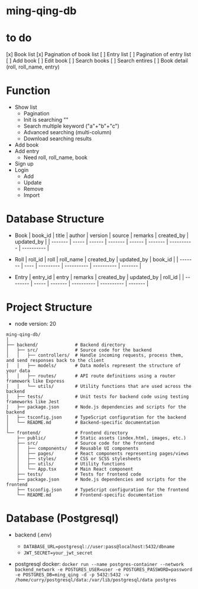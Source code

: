 # ming-qing-db

# to do

[x] Book list
[x] Pagination of book list
[ ] Entry list
[ ] Pagination of entry list
[ ] Add book
[ ] Edit book
[ ] Search books
[ ] Search entires
[ ] Book detail (roll, roll_name, entry)

# Function

- Show list
  - Pagination
  - Init is searching ""
  - Search multiple keyword ("a"+"b"+"c")
  - Advanced searching (multi-column)
  - Download searching results
- Add book
- Add entry
  - Need roll, roll_name, book
- Sign up
- Login
  - Add
  - Update
  - Remove
  - Import

# Database Structure

- Book
  | book_id | title | author | version | source | remarks | created_by | updated_by |
  | ------- | ----- | ------ | ------- | ------ | ------- | ---------- | ---------- |

- Roll
  | roll_id | roll | roll_name | created_by | updated_by | book_id |
  | ------- | ---- | --------- | ---------- | ---------- | ------- |

- Entry
  | entry_id | entry | remarks | created_by | updated_by | roll_id |
  | -------- | ----- | ------- | ---------- | ---------- | ------- |

# Project Structure

- node version: 20

```
ming-qing-db/
│
├── backend/              # Backend directory
│   ├── src/              # Source code for the backend
│   │   ├── controllers/  # Handle incoming requests, process them, and send responses back to the client
│   │   ├── models/       # Data models represent the structure of your data
│   │   ├── routes/       # API route definitions using a router framework like Express
│   │   └── utils/        # Utility functions that are used across the backend
│   ├── tests/            # Unit tests for backend code using testing frameworks like Jest
│   ├── package.json      # Node.js dependencies and scripts for the backend
│   ├── tsconfig.json     # TypeScript configuration for the backend
│   └── README.md         # Backend-specific documentation
│
└── frontend/             # Frontend directory
    ├── public/           # Static assets (index.html, images, etc.)
    ├── src/              # Source code for the frontend
    │   ├── components/   # Reusable UI components
    │   ├── pages/        # React components representing pages/views
    │   ├── styles/       # CSS or SCSS stylesheets
    │   ├── utils/        # Utility functions
    │   └── App.tsx       # Main React component
    ├── tests/            # Tests for frontend code
    ├── package.json      # Node.js dependencies and scripts for the frontend
    ├── tsconfig.json     # TypeScript configuration for the frontend
    └── README.md         # Frontend-specific documentation
```

# Database (Postgresql)

- backend (.env)

  - `DATABASE_URL=postgresql://user:pass@localhost:5432/dbname`
  - `JWT_SECRET=your_jwt_secret`

- postgresql docker:
  `docker run --name postgres-container --network backend_network -e POSTGRES_USER=user -e POSTGRES_PASSWORD=password -e POSTGRES_DB=ming_qing -d -p 5432:5432 -v /home/curry/postgresql/data:/var/lib/postgresql/data postgres`
